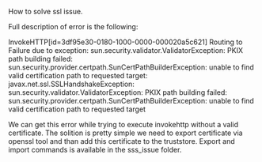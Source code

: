 How to solve ssl issue.

Full description of error is the following:

InvokeHTTP[id=3df95e30-0180-1000-0000-000020a5c621] Routing to Failure due to exception: sun.security.validator.ValidatorException: PKIX path building failed: sun.security.provider.certpath.SunCertPathBuilderException: unable to find valid certification path to requested target: javax.net.ssl.SSLHandshakeException: sun.security.validator.ValidatorException: PKIX path building failed: sun.security.provider.certpath.SunCertPathBuilderException: unable to find valid certification path to requested target

We can get this error while trying to execute invokehttp without a valid certificate. The solition is pretty simple we need to export certificate via openssl tool and than add this certificate to the truststore. Export and import commands is available in the sss_issue folder.
